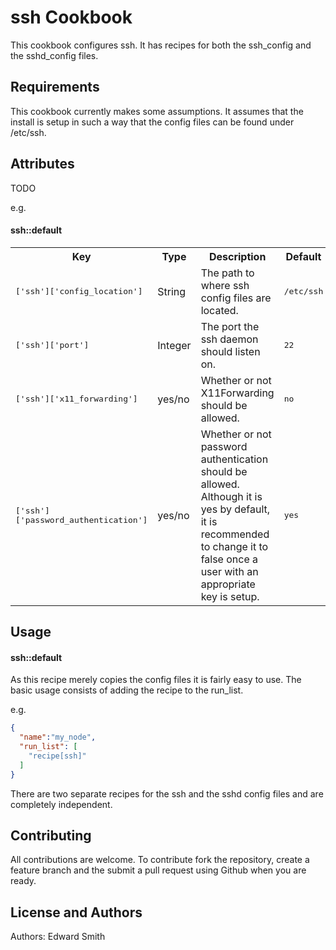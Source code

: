 ssh Cookbook
============
This cookbook configures ssh.  It has recipes for both the ssh_config and the sshd_config files.

Requirements
------------
This cookbook currently makes some assumptions.  It assumes that the install is setup in such a way that the config files can be found under /etc/ssh.

Attributes
----------
TODO

e.g.
#### ssh::default
<table>
  <tr>
    <th>Key</th>
    <th>Type</th>
    <th>Description</th>
    <th>Default</th>
  </tr>
  <tr>
    <td><tt>['ssh']['config_location']</tt></td>
    <td>String</td>
    <td>The path to where ssh config files are located.</td>
    <td><tt>/etc/ssh</tt></td>
  </tr>
  <tr>
    <td><tt>['ssh']['port']</tt></td>
    <td>Integer</td>
    <td>The port the ssh daemon should listen on.</td>
    <td><tt>22</tt></td>
  </tr>
  <tr>
    <td><tt>['ssh']['x11_forwarding']</tt></td>
    <td>yes/no</td>
    <td>Whether or not X11Forwarding should be allowed.</td>
    <td><tt>no</tt></td>
  </tr>
  <tr>
    <td><tt>['ssh']['password_authentication']</tt></td>
    <td>yes/no</td>
    <td>Whether or not password authentication should be allowed.  Although it is yes by default, it is recommended to change it to false once a user with an appropriate key is setup.</td>
    <td><tt>yes</tt></td>
  </tr>
</table>

Usage
-----
#### ssh::default
As this recipe merely copies the config files it is fairly easy to use.  The basic usage consists of adding the recipe to the run_list.

e.g.

```json
{
  "name":"my_node",
  "run_list": [
    "recipe[ssh]"
  ]
}
```

There are two separate recipes for the ssh and the sshd config files and are completely independent.

Contributing
------------
All contributions are welcome.  To contribute fork the repository, create a feature branch and the submit a pull request using Github when you are ready.

License and Authors
-------------------
Authors: Edward Smith
